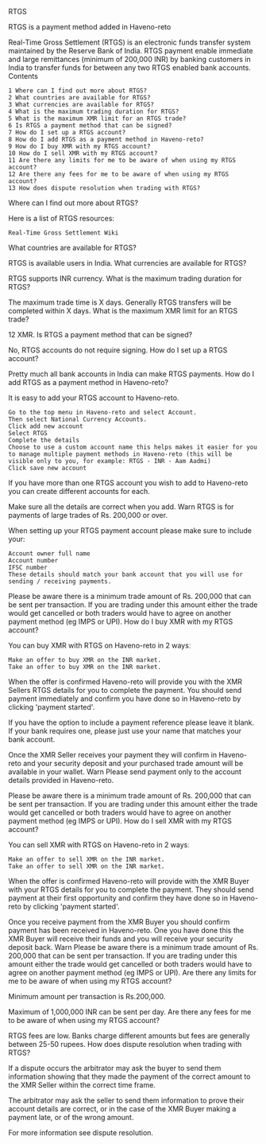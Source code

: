 RTGS
 

RTGS is a payment method added in Haveno-reto  

Real-Time Gross Settlement (RTGS) is an electronic funds transfer system maintained by the Reserve Bank of India. RTGS payment enable immediate and large remittances (minimum of 200,000 INR) by banking customers in India to transfer funds for between any two RTGS enabled bank accounts.
Contents

    1 Where can I find out more about RTGS?
    2 What countries are available for RTGS?
    3 What currencies are available for RTGS?
    4 What is the maximum trading duration for RTGS?
    5 What is the maximum XMR limit for an RTGS trade?
    6 Is RTGS a payment method that can be signed?
    7 How do I set up a RTGS account?
    8 How do I add RTGS as a payment method in Haveno-reto?
    9 How do I buy XMR with my RTGS account?
    10 How do I sell XMR with my RTGS account?
    11 Are there any limits for me to be aware of when using my RTGS account?
    12 Are there any fees for me to be aware of when using my RTGS account?
    13 How does dispute resolution when trading with RTGS?

Where can I find out more about RTGS?

Here is a list of RTGS resources:

    Real-Time Gross Settlement Wiki

What countries are available for RTGS?

RTGS is available users in India.
What currencies are available for RTGS?

RTGS supports INR currency.
What is the maximum trading duration for RTGS?

The maximum trade time is X days. Generally RTGS transfers will be completed within X days.
What is the maximum XMR limit for an RTGS trade?

12 XMR.
Is RTGS a payment method that can be signed?

No, RTGS accounts do not require signing.
How do I set up a RTGS account?

Pretty much all bank accounts in India can make RTGS payments.
How do I add RTGS as a payment method in Haveno-reto?

It is easy to add your RTGS account to Haveno-reto.

    Go to the top menu in Haveno-reto and select Account.
    Then select National Currency Accounts.
    Click add new account
    Select RTGS
    Complete the details
    Choose to use a custom account name this helps makes it easier for you to manage multiple payment methods in Haveno-reto (this will be visible only to you, for example: RTGS - INR - Aam Aadmi)
    Click save new account

If you have more than one RTGS account you wish to add to Haveno-reto you can create different accounts for each.

Make sure all the details are correct when you add.
Warn
	RTGS is for payments of large trades of Rs. 200,000 or over.

When setting up your RTGS payment account please make sure to include your:

    Account owner full name
    Account number
    IFSC number
    These details should match your bank account that you will use for sending / receiving payments.

Please be aware there is a minimum trade amount of Rs. 200,000 that can be sent per transaction. If you are trading under this amount either the trade would get cancelled or both traders would have to agree on another payment method (eg IMPS or UPI).
How do I buy XMR with my RTGS account?

You can buy XMR with RTGS on Haveno-reto in 2 waysː

    Make an offer to buy XMR on the INR market.
    Take an offer to buy XMR on the INR market.

When the offer is confirmed Haveno-reto will provide you with the XMR Sellers RTGS details for you to complete the payment. You should send payment immediately and confirm you have done so in Haveno-reto by clicking 'payment started'.

If you have the option to include a payment reference please leave it blank. If your bank requires one, please just use your name that matches your bank account.

Once the XMR Seller receives your payment they will confirm in Haveno-reto and your security deposit and your purchased trade amount will be available in your wallet.
Warn
	Please send payment only to the account details provided in Haveno-reto.

Please be aware there is a minimum trade amount of Rs. 200,000 that can be sent per transaction. If you are trading under this amount either the trade would get cancelled or both traders would have to agree on another payment method (eg IMPS or UPI).
How do I sell XMR with my RTGS account?

You can sell XMR with RTGS on Haveno-reto in 2 waysː

    Make an offer to sell XMR on the INR market.
    Take an offer to sell XMR on the INR market.

When the offer is confirmed Haveno-reto will provide with the XMR Buyer with your RTGS details for you to complete the payment. They should send payment at their first opportunity and confirm they have done so in Haveno-reto by clicking 'payment started'.

Once you receive payment from the XMR Buyer you should confirm payment has been received in Haveno-reto. One you have done this the XMR Buyer will receive their funds and you will receive your security deposit back.
Warn
	Please be aware there is a minimum trade amount of Rs. 200,000 that can be sent per transaction. If you are trading under this amount either the trade would get cancelled or both traders would have to agree on another payment method (eg IMPS or UPI).
Are there any limits for me to be aware of when using my RTGS account?

Minimum amount per transaction is Rs.200,000.

Maximum of 1,000,000 INR can be sent per day.
Are there any fees for me to be aware of when using my RTGS account?

RTGS fees are low. Banks charge different amounts but fees are generally between 25-50 rupees.
How does dispute resolution when trading with RTGS?

If a dispute occurs the arbitrator may ask the buyer to send them information showing that they made the payment of the correct amount to the XMR Seller within the correct time frame.

The arbitrator may ask the seller to send them information to prove their account details are correct, or in the case of the XMR Buyer making a payment late, or of the wrong amount.

For more information see dispute resolution. 
